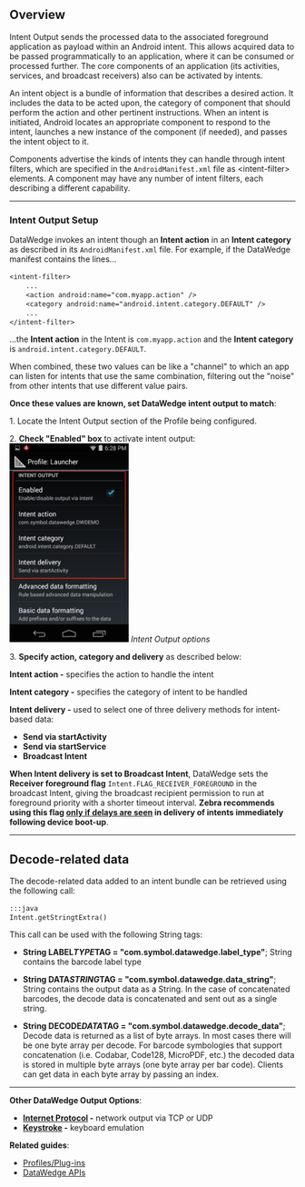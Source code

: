 <h2 id="overview">Overview</h2>
<p>Intent Output sends the processed data to the associated foreground application as payload within an Android intent. This allows acquired data to be passed programmatically to an application, where it can be consumed or processed further. The core components of an application (its activities, services, and broadcast receivers) also can be activated by intents. </p>
<p>An intent object is a bundle of information that describes a desired action. It includes the data to be acted upon, the category of component that should perform the action and other pertinent instructions. When an intent is initiated, Android locates an appropriate component to respond to the intent, launches a new instance of the component (if needed), and passes the intent object to it.</p>
<p>Components advertise the kinds of intents they can handle through intent filters, which are specified in the <code>AndroidManifest.xml</code> file as &lt;intent-filter&gt; elements. A component may have any number of intent filters, each describing a different capability. </p>
<hr />
<h3 id="intentoutputsetup">Intent Output Setup</h3>
<p>DataWedge invokes an intent though an <strong>Intent action</strong> in an <strong>Intent category</strong> as described in its <code>AndroidManifest.xml</code> file. For example, if the DataWedge manifest contains the lines…</p>
<pre><code>&lt;intent-filter&gt;
    ...
    &lt;action android:name="com.myapp.action" /&gt;
    &lt;category android:name="android.intent.category.DEFAULT" /&gt;
    ...
&lt;/intent-filter&gt;
</code></pre>
<p>…the <strong>Intent action</strong> in the Intent is <code>com.myapp.action</code> and the <strong>Intent category</strong> is <code>android.intent.category.DEFAULT</code>.</p>
<p>When combined, these two values can be like a "channel" to which an app can listen for intents that use the same combination, filtering out the "noise" from other intents that use different value pairs. </p>
<p><strong>Once these values are known, set DataWedge intent output to match</strong>: </p>
<p>&#49;. Locate the Intent Output section of the Profile being configured.</p>
<p>&#50;. <strong>Check "Enabled" box</strong> to activate intent output:<br />
<img style="height:350px" src="../intent_output 2.png"/>
<em>Intent Output options</em>
<br></p>
<p>&#51;. <strong>Specify action, category and delivery</strong> as described below: </p>
<p><strong>Intent action -</strong> specifies the action to handle the intent </p>
<p><strong>Intent category -</strong> specifies the category of intent to be handled </p>
<p><strong>Intent delivery -</strong> used to select one of three delivery methods for intent-based data:</p>
<ul>
<li><strong>Send via startActivity</strong> </li>
<li><strong>Send via startService</strong> </li>
<li><strong>Broadcast Intent</strong> </li>
</ul>
<p><strong>When Intent delivery is set to Broadcast Intent</strong>, DataWedge sets the <strong>Receiver foreground flag</strong> <code>Intent.FLAG_RECEIVER_FOREGROUND</code> in the broadcast Intent, giving the broadcast recipient permission to run at foreground priority with a shorter timeout interval. <strong>Zebra recommends using this flag <u>only if delays are seen</u> in delivery of intents immediately following device boot-up</strong>.</p>
<hr />
<h2 id="decoderelateddata">Decode-related data</h2>
<p>The decode-related data added to an intent bundle can be retrieved using the following call: </p>
<pre><code>:::java
Intent.getStringtExtra()
</code></pre>
<p>This call can be used with the following String tags:</p>
<ul>
<li><p><strong>String LABEL<em>TYPE</em>TAG = "com.symbol.datawedge.label_type"</strong>; String contains the barcode label type</p></li>
<li><p><strong>String DATA<em>STRING</em>TAG = "com.symbol.datawedge.data_string"</strong>; String contains the output data as a String. In the case of concatenated barcodes, the decode data is concatenated and sent out as a single string.</p></li>
<li><p><strong>String DECODE<em>DATA</em>TAG = "com.symbol.datawedge.decode_data"</strong>; Decode data is returned as a list of byte arrays. In most cases there will be one byte array per decode. For barcode symbologies that support concatenation (i.e. Codabar, Code128, MicroPDF, etc.) the decoded data is stored in multiple byte arrays (one byte array per bar code). Clients can get data in each byte array by passing an index.</p></li>
</ul>
<hr />
<p><strong>Other DataWedge Output Options</strong>:</p>
<ul>
<li><strong><a href="../ip">Internet Protocol</a> -</strong> network output via TCP or UDP </li>
<li><strong><a href="../keystroke">Keystroke</a> -</strong> keyboard emulation</li>
</ul>
<p><strong>Related guides</strong>:</p>
<ul>
<li><a href="../../profiles">Profiles/Plug-ins</a></li>
<li><a href="../../api">DataWedge APIs</a> </li>
</ul>